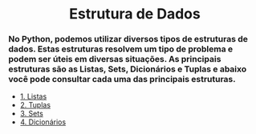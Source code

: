 <h1 align="center">Estrutura de Dados</h1>
<h3>No Python, podemos utilizar diversos tipos de estruturas de dados. Estas estruturas resolvem um tipo de problema e podem ser úteis em diversas situações. As principais estruturas são as Listas, Sets, Dicionários e Tuplas e abaixo você pode consultar cada uma das principais estruturas.</h3>
<ul>
  <li><a href="https://github.com/Math-Muniz/Data-Roadmap/blob/main/Data-Science-Roadmap/Python/3.Estrutura-Basica-de-Dados/Listas/README.md">1. Listas</a></li>
  <li><a href="https://github.com/Math-Muniz/Data-Roadmap/blob/main/Data-Science-Roadmap/Python/3.Estrutura-Basica-de-Dados/Tuplas/README.md">2. Tuplas</a></li>
  <li><a href="https://github.com/Math-Muniz/Data-Roadmap/blob/main/Data-Science-Roadmap/Python/3.Estrutura-Basica-de-Dados/Sets/README.md">3. Sets</a></li>
  <li><a href="https://github.com/Math-Muniz/Data-Roadmap/blob/main/Data-Science-Roadmap/Python/3.Estrutura-Basica-de-Dados/Dicionarios/README.md">4. Dicionários</a></li>
</ul>
